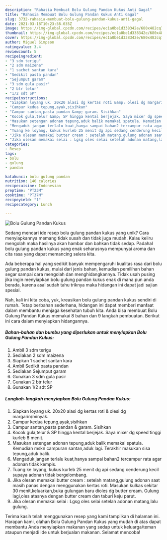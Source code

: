 ```yaml
---
description: "Rahasia Membuat Bolu Gulung Pandan Kukus Anti Gagal"
title: "Rahasia Membuat Bolu Gulung Pandan Kukus Anti Gagal"
slug: 3732-rahasia-membuat-bolu-gulung-pandan-kukus-anti-gagal
date: 2021-03-18T10:23:58.035Z
image: https://img-global.cpcdn.com/recipes/ec1a0be1d338342e/680x482cq70/bolu-gulung-pandan-kukus-foto-resep-utama.jpg
thumbnail: https://img-global.cpcdn.com/recipes/ec1a0be1d338342e/680x482cq70/bolu-gulung-pandan-kukus-foto-resep-utama.jpg
cover: https://img-global.cpcdn.com/recipes/ec1a0be1d338342e/680x482cq70/bolu-gulung-pandan-kukus-foto-resep-utama.jpg
author: Miguel Simpson
ratingvalue: 3.4
reviewcount: 5
recipeingredient:
- "3 sdm terigu"
- "2 sdm maizena"
- "1 sachet santan kara"
- "Sedikit pasta pandan"
- "Sejumput garam"
- "3 sdm gula pasir"
- "2 btr telur"
- "1/2 sdt SP"
recipeinstructions:
- "Siapkan loyang uk. 20x20 alasi dg kertas roti &amp; olesi dg margarin/minyak."
- "Campur kedua tepung,ayak,sisihkan"
- "Campur santan,pasta pandan &amp; garam. Sisihkan"
- "Kocok gula,telur &amp; SP hingga kental berjejak. Saya mixer dg speed tinggi kurleb 8 menit."
- "Masukan setengan adonan tepung,aduk balik memakai spatula. Kemudian mskn campuran santan,aduk lagi. Terakhir masukan sisa tepung,aduk balik."
- "Mengaduk jangan terlalu kuat,hanya sampai bahan2 tercampur rata agar adonan tidak kempis."
- "Tuang ke loyang, kukus kurleb 25 menit dg api sedang cenderung kecil supaya adonan tidak bergelombang."
- "Jika olesan memakai butter cream : setelah matang,gulung adonan saat masih panas dengan menggunakan kertas roti. Masukan kulkas sekitar 30 menit,keluarkan,buka gulungan baru dioles dg butter cream. Gulung lagi,oles atasnya dengan butter cream dan taburi keju parut."
- "Jika olesan memakai selai : Lgsg oles selai setelah adonan matang,lalu gulung."
categories:
- Resep
tags:
- bolu
- gulung
- pandan

katakunci: bolu gulung pandan 
nutrition: 146 calories
recipecuisine: Indonesian
preptime: "PT23M"
cooktime: "PT37M"
recipeyield: "1"
recipecategory: Lunch

---
```



![Bolu Gulung Pandan Kukus](https://img-global.cpcdn.com/recipes/ec1a0be1d338342e/680x482cq70/bolu-gulung-pandan-kukus-foto-resep-utama.jpg)

Sedang mencari ide resep bolu gulung pandan kukus yang unik? Cara menyiapkannya memang tidak susah dan tidak juga mudah. Kalau keliru mengolah maka hasilnya akan hambar dan bahkan tidak sedap. Padahal bolu gulung pandan kukus yang enak seharusnya mempunyai aroma dan cita rasa yang dapat memancing selera kita.



Ada beberapa hal yang sedikit banyak mempengaruhi kualitas rasa dari bolu gulung pandan kukus, mulai dari jenis bahan, kemudian pemilihan bahan segar sampai cara mengolah dan menghidangkannya. Tidak usah pusing jika ingin menyiapkan bolu gulung pandan kukus enak di mana pun anda berada, karena asal sudah tahu triknya maka hidangan ini dapat jadi sajian spesial.


Nah, kali ini kita coba, yuk, kreasikan bolu gulung pandan kukus sendiri di rumah. Tetap berbahan sederhana, hidangan ini dapat memberi manfaat dalam membantu menjaga kesehatan tubuh kita. Anda bisa membuat Bolu Gulung Pandan Kukus memakai 8 bahan dan 9 langkah pembuatan. Berikut ini cara dalam menyiapkan hidangannya.

<!--inarticleads1-->

##### Bahan-bahan dan bumbu yang diperlukan untuk menyiapkan Bolu Gulung Pandan Kukus:

1. Ambil 3 sdm terigu
1. Sediakan 2 sdm maizena
1. Siapkan 1 sachet santan kara
1. Ambil Sedikit pasta pandan
1. Sediakan Sejumput garam
1. Gunakan 3 sdm gula pasir
1. Gunakan 2 btr telur
1. Gunakan 1/2 sdt SP




<!--inarticleads2-->

##### Langkah-langkah menyiapkan Bolu Gulung Pandan Kukus:

1. Siapkan loyang uk. 20x20 alasi dg kertas roti &amp; olesi dg margarin/minyak.
1. Campur kedua tepung,ayak,sisihkan
1. Campur santan,pasta pandan &amp; garam. Sisihkan
1. Kocok gula,telur &amp; SP hingga kental berjejak. Saya mixer dg speed tinggi kurleb 8 menit.
1. Masukan setengan adonan tepung,aduk balik memakai spatula. Kemudian mskn campuran santan,aduk lagi. Terakhir masukan sisa tepung,aduk balik.
1. Mengaduk jangan terlalu kuat,hanya sampai bahan2 tercampur rata agar adonan tidak kempis.
1. Tuang ke loyang, kukus kurleb 25 menit dg api sedang cenderung kecil supaya adonan tidak bergelombang.
1. Jika olesan memakai butter cream : setelah matang,gulung adonan saat masih panas dengan menggunakan kertas roti. Masukan kulkas sekitar 30 menit,keluarkan,buka gulungan baru dioles dg butter cream. Gulung lagi,oles atasnya dengan butter cream dan taburi keju parut.
1. Jika olesan memakai selai : Lgsg oles selai setelah adonan matang,lalu gulung.




Terima kasih telah menggunakan resep yang kami tampilkan di halaman ini. Harapan kami, olahan Bolu Gulung Pandan Kukus yang mudah di atas dapat membantu Anda menyiapkan makanan yang sedap untuk keluarga/teman ataupun menjadi ide untuk berjualan makanan. Selamat mencoba!
